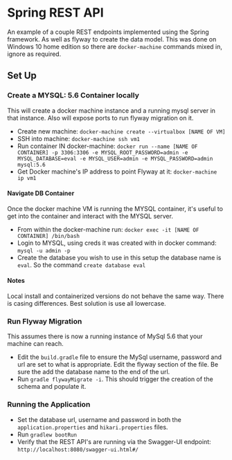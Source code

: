 # Spring REST API
An example of a couple REST endpoints implemented using the Spring framework. As well as 
flyway to create the data model. This was done on Windows 10 home edition so there
 are `docker-machine` commands mixed in, ignore as required. 

## Set Up 

### Create a MYSQL: 5.6 Container locally

This will create a docker machine instance and a running mysql server in that instance. 
Also will expose ports to run flyway migration on it. 
- Create new machine: `docker-machine create --virtualbox [NAME OF VM]`
- SSH into machine: `docker-machine ssh vm1`
- Run container IN docker-machine: `docker run --name [NAME OF CONTAINER] -p 3306:3306 -e MYSQL_ROOT_PASSWORD=admin
-e MYSQL_DATABASE=eval -e MYSQL_USER=admin -e MYSQL_PASSWORD=admin mysql:5.6`
- Get Docker machine's IP address to point Flyway at it: `docker-machine ip vm1`

#### Navigate DB Container
Once the docker machine VM  is running the MYSQL container, it's useful to get into the container and
interact with the MYSQL server. 
- From within the docker-machine run: `docker exec -it [NAME OF CONTAINER] /bin/bash`
- Login to MYSQL, using creds it was created with in docker command: `mysql -u admin -p`
- Create the database you wish to use in this setup the database name is `eval`. So
the command `create database eval`

#### Notes
Local install and containerized versions do not behave the same way. There is casing differences.
Best solution is use all lowercase. 

### Run Flyway Migration
This assumes there is now a running instance of MySql 5.6 that your machine can reach.
- Edit the `build.gradle` file to ensure the MySql username, password and url are set
to what is appropriate. Edit the flyway section of the file. Be sure the add the database
name to the end of the url. 
- Run `gradle flywayMigrate -i`. This should trigger the creation of the schema and
populate it. 


### Running the Application
- Set the database url, username and password in both the `application.properties`
 and `hikari.properties` files. 
- Run `gradlew bootRun`
- Verify that the REST API's are running via the Swagger-UI endpoint: 
`http://localhost:8080/swagger-ui.html#/`
 